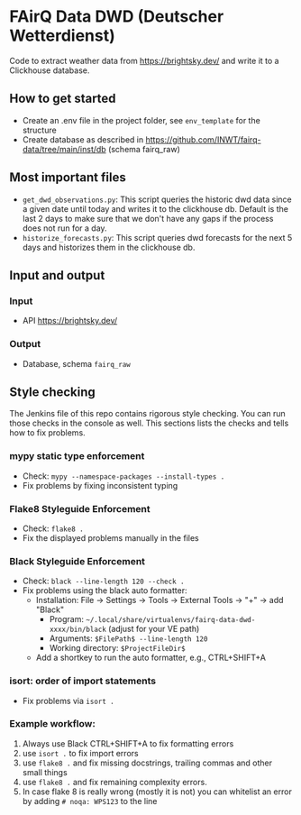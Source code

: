 # FAirQ Data DWD (Deutscher Wetterdienst)

Code to extract weather data from https://brightsky.dev/ and write it to a Clickhouse database.


## How to get started
- Create an .env file in the project folder, see `env_template` for the structure
- Create database as described in https://github.com/INWT/fairq-data/tree/main/inst/db (schema fairq_raw)

## Most important files
- `get_dwd_observations.py`: This script queries the historic dwd data since a given date until today and writes it to
the clickhouse db. Default is the last 2 days to make sure that we don't have any gaps if the process does not run for a day.
- `historize_forecasts.py`: This script queries dwd forecasts for the next 5 days and historizes them in the clickhouse db.


## Input and output

### Input

- API https://brightsky.dev/

### Output

- Database, schema `fairq_raw`


## Style checking

The Jenkins file of this repo contains rigorous style checking. You can run those checks
in the console as well. This sections lists the checks and tells how to fix problems.

### mypy static type enforcement
- Check: `mypy --namespace-packages --install-types .`
- Fix problems by fixing inconsistent typing

### Flake8 Styleguide Enforcement
- Check: `flake8 .`
- Fix the displayed problems manually in the files

### Black Styleguide Enforcement
- Check: `black --line-length 120 --check .`
- Fix problems using the black auto formatter:
  - Installation: File -> Settings -> Tools -> External Tools -> "+" -> add "Black"
    - Program: `~/.local/share/virtualenvs/fairq-data-dwd-xxxx/bin/black` (adjust for your VE path)
    - Arguments: `$FilePath$ --line-length 120`
    - Working directory: `$ProjectFileDir$`
  - Add a shortkey to run the auto formatter, e.g., CTRL+SHIFT+A

### isort: order of import statements
- Fix problems via `isort .`

### Example workflow:
1. Always use Black CTRL+SHIFT+A to fix formatting errors
2. use `isort .` to fix import errors
3. use `flake8 .` and fix missing docstrings, trailing commas and other small things
4. use `flake8 .` and fix remaining complexity errors.
5. In case flake 8 is really wrong (mostly it is not) you can whitelist an error by adding `# noqa: WPS123` to the line
